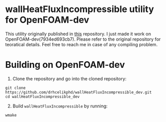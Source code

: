 # wallHeatFluxIncompressible utility for OpenFOAM-dev
This utility originally published in [this](https://github.com/wyldckat/wallHeatFluxIncompressible) repository. I just made it work on OpenFOAM-dev(7934ed693cb7). Please refer to the original repository for teoratical details. Feel free to reach me in case of any compiling problem.

# Building on OpenFOAM-dev

1. Clone the repository and go into the cloned repository:
```
git clone https://github.com/drhcelikphd/wallHeatFluxIncompressible_dev.git
cd wallHeatFluxIncompressible_dev
```

2. Build ```wallHeatFluxIncompressible``` by running:
```
wmake
```
